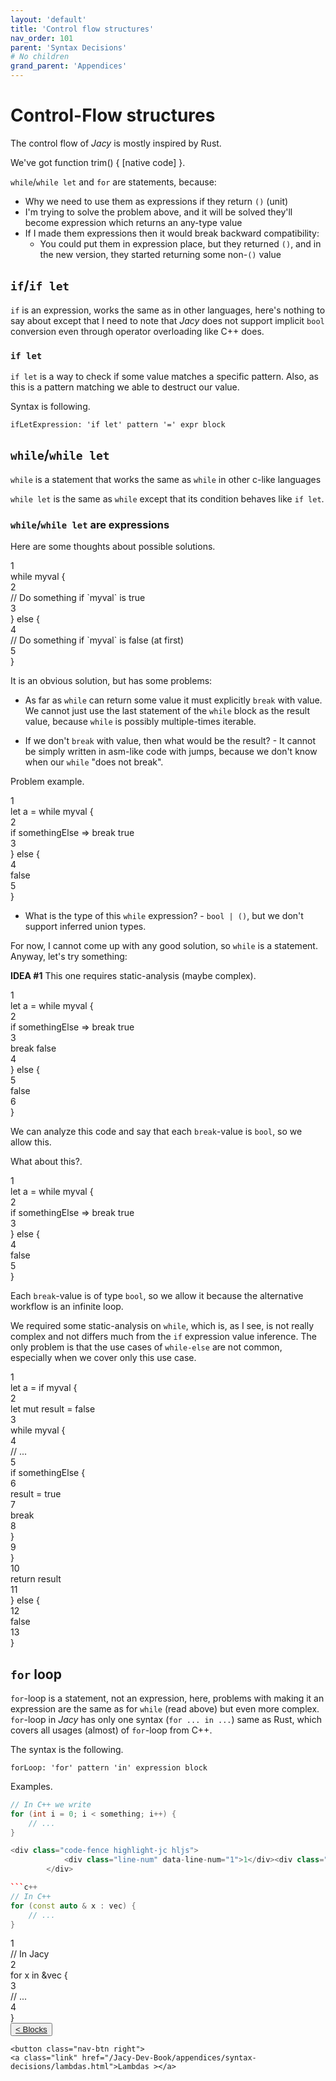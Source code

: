 ```yaml
---
layout: 'default'
title: 'Control flow structures'
nav_order: 101
parent: 'Syntax Decisions'
# No children
grand_parent: 'Appendices'
---
```


# Control-Flow structures

The control flow of _Jacy_ is mostly inspired by Rust.

We've got function trim() { [native code] }.

`while`/`while let` and `for` are statements, because:

* Why we need to use them as expressions if they return `()` (unit)
* I'm trying to solve the problem above, and it will be solved they'll become expression which returns an any-type value
* If I made them expressions then it would break backward compatibility:
  * You could put them in expression place, but they returned `()`, and in the new version, they started returning some
    non-`()` value

## `if`/`if let`

`if` is an expression, works the same as in other languages, here's nothing to say about except that I need to note that
_Jacy_ does not support implicit `bool` conversion even through operator overloading like C++ does.

### `if let`

`if let` is a way to check if some value matches a specific pattern. Also, as this is a pattern matching we able to
destruct our value.

Syntax is following.

```antlr4
ifLetExpression: 'if let' pattern '=' expr block
```

## `while`/`while let`

`while` is a statement that works the same as `while` in other c-like languages

`while let` is the same as `while` except that its condition behaves like `if let`.

### `while`/`while let` are expressions

Here are some thoughts about possible solutions.

<div class="code-fence highlight-jc hljs">
            <div class="line-num" data-line-num="1">1</div><div class="line"><span class="hljs-keyword">while</span> myval {</div><div class="line-num" data-line-num="2">2</div><div class="line">    <span class="hljs-comment">// Do something if `myval` is true</span></div><div class="line-num" data-line-num="3">3</div><div class="line">} <span class="hljs-keyword">else</span> {</div><div class="line-num" data-line-num="4">4</div><div class="line">    <span class="hljs-comment">// Do something if `myval` is false (at first)</span></div><div class="line-num" data-line-num="5">5</div><div class="line">}</div>
        </div>

It is an obvious solution, but has some problems:

* As far as `while` can return some value it must explicitly `break` with value. We cannot just use the last statement
  of the `while` block as the result value, because `while` is possibly multiple-times iterable.

* If we don't `break` with value, then what would be the result? - It cannot be simply written in asm-like code with
  jumps, because we don't know when our `while` "does not break".

Problem example.

<div class="code-fence highlight-jc hljs">
            <div class="line-num" data-line-num="1">1</div><div class="line"><span class="hljs-keyword">let</span> <span class="hljs-variable">a</span> <span class="hljs-operator">=</span> <span class="hljs-keyword">while</span> myval {</div><div class="line-num" data-line-num="2">2</div><div class="line">    <span class="hljs-keyword">if</span> somethingElse <span class="hljs-operator">=</span><span class="hljs-operator">&gt;</span> <span class="hljs-keyword">break</span> <span class="hljs-literal">true</span></div><div class="line-num" data-line-num="3">3</div><div class="line">} <span class="hljs-keyword">else</span> {</div><div class="line-num" data-line-num="4">4</div><div class="line">    <span class="hljs-literal">false</span></div><div class="line-num" data-line-num="5">5</div><div class="line">}</div>
        </div>

* What is the type of this `while` expression? - `bool | ()`, but we don't support inferred union types.

For now, I cannot come up with any good solution, so `while` is a statement. Anyway, let's try something:

**IDEA \#1** This one requires static-analysis (maybe complex).

<div class="code-fence highlight-jc hljs">
            <div class="line-num" data-line-num="1">1</div><div class="line"><span class="hljs-keyword">let</span> <span class="hljs-variable">a</span> <span class="hljs-operator">=</span> <span class="hljs-keyword">while</span> myval {</div><div class="line-num" data-line-num="2">2</div><div class="line">    <span class="hljs-keyword">if</span> somethingElse <span class="hljs-operator">=</span><span class="hljs-operator">&gt;</span> <span class="hljs-keyword">break</span> <span class="hljs-literal">true</span></div><div class="line-num" data-line-num="3">3</div><div class="line">    <span class="hljs-keyword">break</span> <span class="hljs-literal">false</span></div><div class="line-num" data-line-num="4">4</div><div class="line">} <span class="hljs-keyword">else</span> {</div><div class="line-num" data-line-num="5">5</div><div class="line">    <span class="hljs-literal">false</span></div><div class="line-num" data-line-num="6">6</div><div class="line">}</div>
        </div>

We can analyze this code and say that each `break`-value is `bool`, so we allow this.

What about this?.

<div class="code-fence highlight-jc hljs">
            <div class="line-num" data-line-num="1">1</div><div class="line"><span class="hljs-keyword">let</span> <span class="hljs-variable">a</span> <span class="hljs-operator">=</span> <span class="hljs-keyword">while</span> myval {</div><div class="line-num" data-line-num="2">2</div><div class="line">    <span class="hljs-keyword">if</span> somethingElse <span class="hljs-operator">=</span><span class="hljs-operator">&gt;</span> <span class="hljs-keyword">break</span> <span class="hljs-literal">true</span></div><div class="line-num" data-line-num="3">3</div><div class="line">} <span class="hljs-keyword">else</span> {</div><div class="line-num" data-line-num="4">4</div><div class="line">    <span class="hljs-literal">false</span></div><div class="line-num" data-line-num="5">5</div><div class="line">}</div>
        </div>

Each `break`-value is of type `bool`, so we allow it because the alternative workflow is an infinite loop.

We required some static-analysis on `while`, which is, as I see, is not really complex and not differs much from the
`if` expression value inference. The only problem is that the use cases of `while-else` are not common, especially when
we cover only this use case.

<div class="code-fence highlight-jc hljs">
            <div class="line-num" data-line-num="1">1</div><div class="line"><span class="hljs-keyword">let</span> <span class="hljs-variable">a</span> <span class="hljs-operator">=</span> <span class="hljs-keyword">if</span> myval {</div><div class="line-num" data-line-num="2">2</div><div class="line">    <span class="hljs-keyword">let</span> <span class="hljs-keyword">mut </span><span class="hljs-variable">result</span> <span class="hljs-operator">=</span> <span class="hljs-literal">false</span></div><div class="line-num" data-line-num="3">3</div><div class="line">    <span class="hljs-keyword">while</span> myval {</div><div class="line-num" data-line-num="4">4</div><div class="line">        <span class="hljs-comment">// ...</span></div><div class="line-num" data-line-num="5">5</div><div class="line">        <span class="hljs-keyword">if</span> somethingElse {</div><div class="line-num" data-line-num="6">6</div><div class="line">            result <span class="hljs-operator">=</span> <span class="hljs-literal">true</span></div><div class="line-num" data-line-num="7">7</div><div class="line">            <span class="hljs-keyword">break</span></div><div class="line-num" data-line-num="8">8</div><div class="line">        }</div><div class="line-num" data-line-num="9">9</div><div class="line">    }</div><div class="line-num" data-line-num="10">10</div><div class="line">    <span class="hljs-keyword">return</span> result</div><div class="line-num" data-line-num="11">11</div><div class="line">} <span class="hljs-keyword">else</span> {</div><div class="line-num" data-line-num="12">12</div><div class="line">    <span class="hljs-literal">false</span></div><div class="line-num" data-line-num="13">13</div><div class="line">}</div>
        </div>

## `for` loop

`for`-loop is a statement, not an expression, here, problems with making it an expression are the same as for `while`
(read above) but even more complex. `for`-loop in _Jacy_ has only one syntax (`for ... in ...`) same as Rust, which
covers all usages (almost) of `for`-loop from C++.

The syntax is the following.

```antlr4
forLoop: 'for' pattern 'in' expression block
```

Examples.

```c++
// In C++ we write
for (int i = 0; i < something; i++) {
    // ...
}

<div class="code-fence highlight-jc hljs">
            <div class="line-num" data-line-num="1">1</div><div class="line"><span class="hljs-comment">// In Jacy:</span></div><div class="line-num" data-line-num="2">2</div><div class="line"><span class="hljs-keyword">for</span> <span class="hljs-variable">i</span> <span class="hljs-keyword">in</span> <span class="hljs-number">0</span><span class="hljs-operator">..</span><span class="hljs-operator">=</span>something {</div><div class="line-num" data-line-num="3">3</div><div class="line">    <span class="hljs-comment">// ...</span></div><div class="line-num" data-line-num="4">4</div><div class="line">}</div>
        </div>

```c++
// In C++
for (const auto & x : vec) {
    // ...
}
```

<div class="code-fence highlight-jc hljs">
            <div class="line-num" data-line-num="1">1</div><div class="line"><span class="hljs-comment">// In Jacy</span></div><div class="line-num" data-line-num="2">2</div><div class="line"><span class="hljs-keyword">for</span> <span class="hljs-variable">x</span> <span class="hljs-keyword">in</span> <span class="hljs-operator">&amp;</span>vec {</div><div class="line-num" data-line-num="3">3</div><div class="line">    <span class="hljs-comment">// ...</span></div><div class="line-num" data-line-num="4">4</div><div class="line">}</div>
        </div>
<div class="nav-btn-block">
    <button class="nav-btn left">
    <a class="link" href="/Jacy-Dev-Book/appendices/syntax-decisions/blocks.html">< Blocks</a>
</button>

    <button class="nav-btn right">
    <a class="link" href="/Jacy-Dev-Book/appendices/syntax-decisions/lambdas.html">Lambdas ></a>
</button>

</div>
